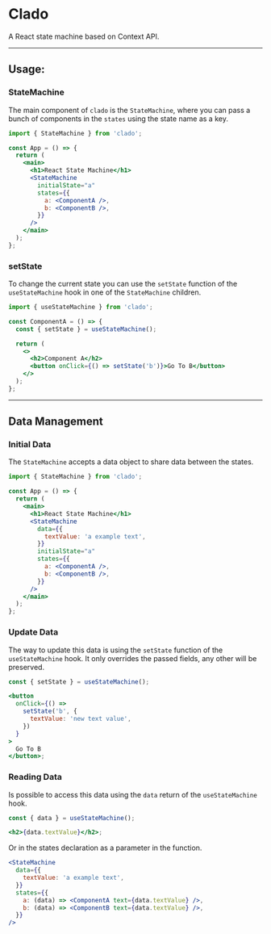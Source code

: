 # Clado

A React state machine based on Context API.

---

## Usage:

### StateMachine

The main component of `clado` is the `StateMachine`, where you can pass a bunch of components in the `states` using the state name as a key.

```jsx
import { StateMachine } from 'clado';

const App = () => {
  return (
    <main>
      <h1>React State Machine</h1>
      <StateMachine
        initialState="a"
        states={{
          a: <ComponentA />,
          b: <ComponentB />,
        }}
      />
    </main>
  );
};
```

### setState

To change the current state you can use the `setState` function of the `useStateMachine` hook in one of the `StateMachine` children.

```jsx
import { useStateMachine } from 'clado';

const ComponentA = () => {
  const { setState } = useStateMachine();

  return (
    <>
      <h2>Component A</h2>
      <button onClick={() => setState('b')}>Go To B</button>
    </>
  );
};
```

---

## Data Management

### Initial Data

The `StateMachine` accepts a data object to share data between the states.

```jsx
import { StateMachine } from 'clado';

const App = () => {
  return (
    <main>
      <h1>React State Machine</h1>
      <StateMachine
        data={{
          textValue: 'a example text',
        }}
        initialState="a"
        states={{
          a: <ComponentA />,
          b: <ComponentB />,
        }}
      />
    </main>
  );
};
```

### Update Data

The way to update this data is using the `setState` function of the `useStateMachine` hook. It only overrides the passed fields, any other will be preserved.

```jsx
const { setState } = useStateMachine();

<button
  onClick={() =>
    setState('b', {
      textValue: 'new text value',
    })
  }
>
  Go To B
</button>;
```

### Reading Data

Is possible to access this data using the `data` return of the `useStateMachine` hook.

```jsx
const { data } = useStateMachine();

<h2>{data.textValue}</h2>;
```

Or in the states declaration as a parameter in the function.

```jsx
<StateMachine
  data={{
    textValue: 'a example text',
  }}
  states={{
    a: (data) => <ComponentA text={data.textValue} />,
    b: (data) => <ComponentB text={data.textValue} />,
  }}
/>
```
